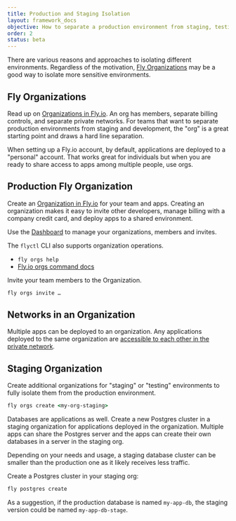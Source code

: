 ```yaml
---
title: Production and Staging Isolation
layout: framework_docs
objective: How to separate a production environment from staging, testing, dev, whatever.
order: 2
status: beta
---
```


There are various reasons and approaches to isolating different environments. Regardless of the motivation, [Fly Organizations](/docs/flyctl/orgs/) may be a good way to isolate more sensitive environments.

## Fly Organizations

Read up on [Organizations in Fly.io](/docs/flyctl/orgs/). An org has members, separate billing controls, and separate private networks. For teams that want to separate production environments from staging and development, the "org" is a great starting point and draws a hard line separation.

When setting up a Fly.io account, by default, applications are deployed to a "personal" account. That works great for individuals but when you are ready to share access to apps among multiple people, use orgs.

## Production Fly Organization

Create an [Organization in Fly.io](/docs/flyctl/orgs/) for your team and apps. Creating an organization makes it easy to invite other developers, manage billing with a company credit card, and deploy apps to a shared environment.

Use the [Dashboard](https://fly.io/dashboard/) to manage your organizations, members and invites.

The `flyctl` CLI also supports organization operations.

- `fly orgs help`
- [Fly.io orgs command docs](/docs/flyctl/orgs/)

Invite your team members to the Organization.

```cmd
fly orgs invite …
```

## Networks in an Organization

Multiple apps can be deployed to an organization. Any applications deployed to the same organization are [accessible to each other in the private network](/docs/networking/private-networking/).

## Staging Organization

Create additional organizations for "staging" or "testing" environments to fully isolate them from the production environment.

```cmd
fly orgs create <my-org-staging>
```

Databases are applications as well. Create a new Postgres cluster in a staging organization for applications deployed in the organization. Multiple apps can share the Postgres server and the apps can create their own databases in a server in the staging org.

Depending on your needs and usage, a staging database cluster can be smaller than the production one as it likely receives less traffic.

Create a Postgres cluster in your staging org:

```cmd
fly postgres create
```

As a suggestion, if the production database is named `my-app-db`, the staging version could be named `my-app-db-stage`.
